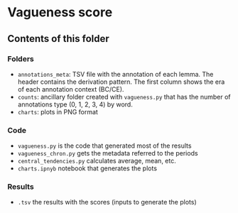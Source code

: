 # Vagueness score

## Contents of this folder

### Folders
- `annotations_meta`: TSV file with the annotation of each lemma. The header contains
  the derivation pattern. The first column shows the era of each annotation context (BC/CE).
- `counts`: ancillary folder created with `vagueness.py` that has the number of annotations type (0, 1, 2, 3, 4) by word.
- `charts`: plots in PNG format

### Code

- `vagueness.py` is the code that generated most of the results
- `vagueness_chron.py` gets the metadata referred to the periods
- `central_tendencies.py` calculates average, mean, etc.
- `charts.ipnyb` notebook that generates the plots

### Results

- `.tsv` the results with the scores (inputs to generate the plots)
